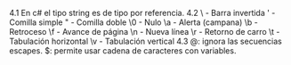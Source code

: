 4.1 En c# el tipo string es de tipo por referencia.
4.2 \\ - Barra invertida
\' - Comilla simple
\" - Comilla doble
\0 - Nulo
\a - Alerta (campana)
\b - Retroceso
\f - Avance de página
\n - Nueva línea
\r - Retorno de carro
\t - Tabulación horizontal
\v - Tabulación vertical
4.3 @: ignora las secuencias escapes.
$: permite usar cadena de caracteres con variables.
